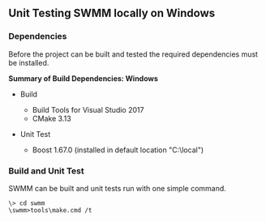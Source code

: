 <!---
   Unit_Testing.md

   Created: Dec 2, 2019
   Updated:

   Author: Michael E. Tryby
           US EPA - ORD/CESER
--->


## Unit Testing SWMM locally on Windows

### Dependencies

Before the project can be built and tested the required dependencies must be installed.

**Summary of Build Dependencies: Windows**

  - Build
      - Build Tools for Visual Studio 2017
      - CMake 3.13

  - Unit Test
      - Boost 1.67.0 (installed in default location "C:\\local")



### Build and Unit Test

SWMM can be built and unit tests run with one simple command.
```
\> cd swmm
\swmm>tools\make.cmd /t
```
